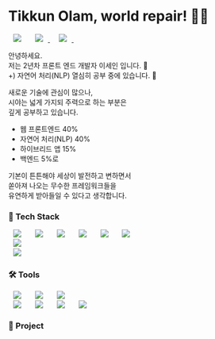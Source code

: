 # Tikkun Olam, world repair! 🧒🏻

<img src="https://img.shields.io/badge/_leesein.dev@gmail.com-EA4335?style=flat-square&logo=Gmail&logoColor=white" style="height : auto; margin-left : 10px; margin-right : 10px;"/>&nbsp;
<a href="https://obtainable-waiter-dbf.notion.site/AI-5452a0a5d76e46d4b1219f299a9d2c46">
  <img src="https://img.shields.io/badge/_It's Me-0094F5?style=flat-square&logo=GitHubSponsors&logoColor=white" style="height : auto; margin-left : 10px; margin-right : 10px;"/>
</a>&nbsp;
<a href="https://obtainable-waiter-dbf.notion.site/eac8ea4404934f4898d61c7c02bd4a9b">
  <img src="https://img.shields.io/badge/_Blog-00B964?style=flat-square&logo=Blogger&logoColor=white" style="height : auto; margin-left : 10px; margin-right : 10px;"/>
</a>&nbsp;

안녕하세요.<br/>
저는 2년차 프론트 엔드 개발자 이세인 입니다. 👋 <br/>
+) 자연어 처리(NLP) 열심히 공부 중에 있습니다. 🤖

새로운 기술에 관심이 많으나,<br/>
시야는 넓게 가지되 주력으로 하는 부분은<br/>
깊게 공부하고 있습니다.
- 웹 프론트엔드 40%
- 자연어 처리(NLP) 40%
- 하이브리드 앱 15%
- 백엔드 5%로<br/>

기본이 튼튼해야 세상이 발전하고 변하면서<br/>
쏟아져 나오는 무수한 프레임워크들을<br/>
유연하게 받아들일 수 있다고 생각합니다.

### 💪 Tech Stack
<div>
<img src="https://img.shields.io/badge/HTML5-E34F26?style=flat-square&logo=HTML5&logoColor=white" style="height : auto; margin-left : 10px; margin-right : 10px;"/></a>&nbsp;
<img src="https://img.shields.io/badge/CSS3-1572B6?style=flat-square&logo=CSS3&logoColor=white" style="height : auto; margin-left : 10px; margin-right : 10px;"/></a>&nbsp;
<img src="https://img.shields.io/badge/JavaScript-F7DF1E?style=flat-square&logo=JavaScript&logoColor=white" style="height : auto; margin-left : 10px; margin-right : 10px;"/>&nbsp;
<img src="https://img.shields.io/badge/React-61DAFB?style=flat-square&logo=React&logoColor=white" style="height : auto; margin-left : 10px; margin-right : 10px;"/>&nbsp;
<img src="https://img.shields.io/badge/Node.js-339933?style=flat-square&logo=Node.js&logoColor=white" style="height : auto; margin-left : 10px; margin-right : 10px;"/>&nbsp;
<img src="https://img.shields.io/badge/MongoDB-47A248?style=flat-square&logo=MongoDB&logoColor=white" style="height : auto; margin-left : 10px; margin-right : 10px;"/>
</div>
<div>
<img src="https://img.shields.io/badge/Flutter-02569B?style=flat-square&logo=Flutter&logoColor=white" style="height : auto; margin-left : 10px; margin-right : 10px;"/></a>&nbsp;
</div>
<div>
<img src="https://img.shields.io/badge/Python-3776AB?style=flat-square&logo=Python&logoColor=white" style="height : auto; margin-left : 10px; margin-right : 10px;"/></a>&nbsp;
</div>

### 🛠  Tools
<div>
<img src="https://img.shields.io/badge/IntelliJ-000000?style=flat-square&logo=IntelliJIDEA&logoColor=white" style="height : auto; margin-left : 10px; margin-right : 10px;"/></a>&nbsp;
<img src="https://img.shields.io/badge/WebStorm-000000?style=flat-square&logo=WebStorm&logoColor=white" style="height : auto; margin-left : 10px; margin-right : 10px;"/></a>&nbsp;
<img src="https://img.shields.io/badge/PyCharm-000000?style=flat-square&logo=PyCharm&logoColor=white" style="height : auto; margin-left : 10px; margin-right : 10px;"/></a>&nbsp;
</div>
<div>
<img src="https://img.shields.io/badge/Git-F05032?style=flat-square&logo=Git&logoColor=white" style="height : auto; margin-left : 10px; margin-right : 10px;"/></a>&nbsp;
<img src="https://img.shields.io/badge/GitHub-181717?style=flat-square&logo=GitHub&logoColor=white" style="height : auto; margin-left : 10px; margin-right : 10px;"/></a>&nbsp;
<img src="https://img.shields.io/badge/Notion-000000?style=flat-square&logo=Notion&logoColor=white" style="height : auto; margin-left : 10px; margin-right : 10px;"/></a>&nbsp;
<img src="https://img.shields.io/badge/AmazonAWS-232F3E?style=flat-square&logo=AmazonAWS&logoColor=white" style="height : auto; margin-left : 10px; margin-right : 10px;"/></a>&nbsp;
</div>

### 📎  Project
